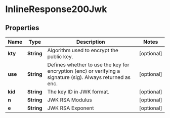 
# InlineResponse200Jwk

## Properties
Name | Type | Description | Notes
------------ | ------------- | ------------- | -------------
**kty** | **String** | Algorithm used to encrypt the public key. |  [optional]
**use** | **String** | Defines whether to use the key for encryption (enc) or verifying a signature (sig). Always returned as enc. |  [optional]
**kid** | **String** | The key ID in JWK format. |  [optional]
**n** | **String** | JWK RSA Modulus |  [optional]
**e** | **String** | JWK RSA Exponent |  [optional]



